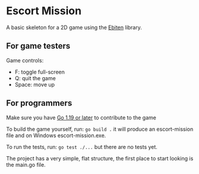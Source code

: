 # Escort Mission

A basic skeleton for a 2D game using the [Ebiten](https://ebiten.org/) library.

## For game testers

<!-- TODO: add a link to the latest downloads page -->

Game controls:
- F: toggle full-screen
- Q: quit the game
- Space: move up

## For programmers

Make sure you have [Go 1.19 or later](https://go.dev/) to contribute to the game

To build the game yourself, run: `go build .` it will produce an escort-mission file and on Windows escort-mission.exe.

To run the tests, run: `go test ./...` but there are no tests yet.

The project has a very simple, flat structure, the first place to start looking is the main.go file.
